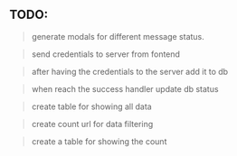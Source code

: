 ## TODO:

> generate modals for different message status.

> send credentials to server from fontend

> after having the credentials to the server add it to db

> when reach the success handler update db status

> create table for showing all data

> create count url for data filtering

> create a table for showing the count
